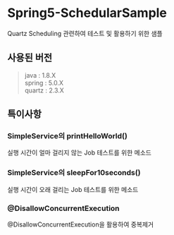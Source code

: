 # Spring5-SchedularSample
Quartz Scheduling 관련하여 테스트 및 활용하기 위한 샘플

## 사용된 버전

>java : 1.8.X  
>spring : 5.0.X  
>quartz : 2.3.X


## 특이사항

### SimpleService의 printHelloWorld()

실행 시간이 얼마 걸리지 않는 Job 테스트를 위한 메소드


### SimpleService의 sleepFor10seconds()

실행 시간이 오래 걸리는 Job 테스트를 위한 메소드

### @DisallowConcurrentExecution

@DisallowConcurrentExecution을 활용하여 중복제거

